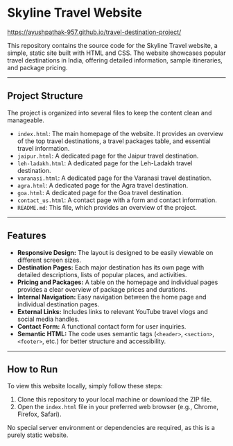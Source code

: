 # Skyline Travel Website
https://ayushpathak-957.github.io/travel-destination-project/

This repository contains the source code for the Skyline Travel website, a simple, static site built with HTML and CSS. The website showcases popular travel destinations in India, offering detailed information, sample itineraries, and package pricing.

---

## Project Structure

The project is organized into several files to keep the content clean and manageable.

-   `index.html`: The main homepage of the website. It provides an overview of the top travel destinations, a travel packages table, and essential travel information.
-   `jaipur.html`: A dedicated page for the Jaipur travel destination.
-   `leh-ladakh.html`: A dedicated page for the Leh-Ladakh travel destination.
-   `varanasi.html`: A dedicated page for the Varanasi travel destination.
-   `agra.html`: A dedicated page for the Agra travel destination.
-   `goa.html`: A dedicated page for the Goa travel destination.
-   `contact_us.html`: A contact page with a form and contact information.
-   `README.md`: This file, which provides an overview of the project.

---

## Features

-   **Responsive Design:** The layout is designed to be easily viewable on different screen sizes.
-   **Destination Pages:** Each major destination has its own page with detailed descriptions, lists of popular places, and activities.
-   **Pricing and Packages:** A table on the homepage and individual pages provides a clear overview of package prices and durations.
-   **Internal Navigation:** Easy navigation between the home page and individual destination pages.
-   **External Links:** Includes links to relevant YouTube travel vlogs and social media handles.
-   **Contact Form:** A functional contact form for user inquiries.
-   **Semantic HTML:** The code uses semantic tags (`<header>`, `<section>`, `<footer>`, etc.) for better structure and accessibility.

---

## How to Run

To view this website locally, simply follow these steps:

1.  Clone this repository to your local machine or download the ZIP file.
2.  Open the `index.html` file in your preferred web browser (e.g., Chrome, Firefox, Safari).

No special server environment or dependencies are required, as this is a purely static website.
